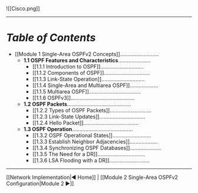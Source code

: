 ![[Cisco.png]]

---
# *Table of Contents*
- [[Module 1 Single-Area OSPFv2 Concepts]]..........................
	- **1.1 OSPF Features and Characteristics**......................
		- [[1.1.1 Introduction to OSPF]].............................
		- [[1.1.2 Components of OSPF]]...............................
		- [[1.1.3 Link-State Operation]].............................
		- [[1.1.4 Single-Area and Multiarea OSPF]]...................
		- [[1.1.5 Multiarea OSPF]]...................................
		- [[1.1.6 OSPFv3]]...........................................
	- **1.2 OSPF Packets**...........................................
		- [[1.2.2 Types of OSPF Packets]]............................
		- [[1.2.3 Link-State Updates]]...............................
		- [[1.2.4 Hello Packet]].....................................
	- **1.3 OSPF Operation**.........................................
		- [[1.3.2 OSPF Operational States]]..........................
		- [[1.3.3 Establish Neighbor Adjacencies]]...................
		- [[1.3.4 Synchronizing OSPF Databases]].....................
		- [[1.3.5 The Need for a DR]]................................
		- [[1.3.6 LSA Flooding with a DR]]...........................

--- 

[[Network Implementation|◀ Home]] | [[Module 2 Single-Area OSPFv2 Configuration|Module 2 ▶]] 